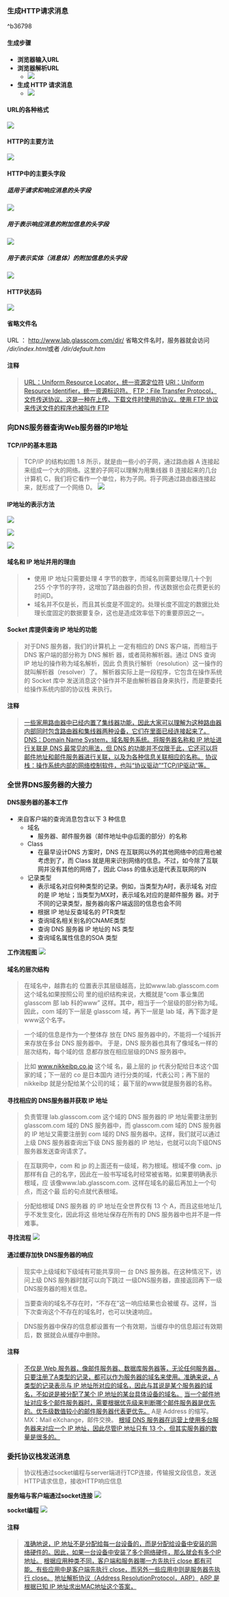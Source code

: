 ### 生成HTTP请求消息

^b36798

#### 生成步骤
- **浏览器输入URL**
- **浏览器解析URL**
	- ![](http://imgs.kbpoyo.top/imgs/网络是怎样连接的_202208052152924.png)
- **生成 HTTP 请求消息**
	- ![](http://imgs.kbpoyo.top/imgs/网络是怎样连接的_202208052200623.png)

#### URL的各种格式
![](http://imgs.kbpoyo.top/imgs/网络是怎样连接的_202208052147066.png)

#### HTTP的主要方法
![](http://imgs.kbpoyo.top/imgs/网络是怎样连接的_202208052158443.png)

#### HTTP中的主要头字段

##### 适用于请求和响应消息的头字段

![](http://imgs.kbpoyo.top/imgs/网络是怎样连接的_202208052204300.png)

##### 用于表示响应消息的附加信息的头字段

![](http://imgs.kbpoyo.top/imgs/网络是怎样连接的_202208052209770.png)

##### 用于表示实体（消息体）的附加信息的头字段
![](http://imgs.kbpoyo.top/imgs/网络是怎样连接的_202208052210301.png)




#### HTTP状态码
![](http://imgs.kbpoyo.top/imgs/网络是怎样连接的_202208052202395.png)

#### 省略文件名

URL ： http://www.lab.glasscom.com/dir/
省略文件名时，服务器就会访问 */dir/index.html*或者 */dir/default.htm*

#### 注释
>[URL：Uniform Resource Locator，统一资源定位符](obsidian://booknote?type=annotation&book=%E7%BD%91%E7%BB%9C%E6%98%AF%E6%80%8E%E6%A0%B7%E9%93%BE%E6%8E%A5%E7%9A%84/%5B%E5%9B%BE%E7%81%B5%E7%A8%8B%E5%BA%8F%E8%AE%BE%E8%AE%A1%E4%B8%9B%E4%B9%A6%5D.%E7%BD%91%E7%BB%9C%E6%98%AF%E6%80%8E%E6%A0%B7%E8%BF%9E%E6%8E%A5%E7%9A%84%E3%80%90neikuw.com%E3%80%91.pdf&id=979fb425-006d-dc46-799d-b297dfa0d8f6&page=32&rect=82.369,144.802,276.085,156.430)
>[URI：Uniform Resource Identifier，统一资源标识符。](obsidian://booknote?type=annotation&book=%E7%BD%91%E7%BB%9C%E6%98%AF%E6%80%8E%E6%A0%B7%E9%93%BE%E6%8E%A5%E7%9A%84/%5B%E5%9B%BE%E7%81%B5%E7%A8%8B%E5%BA%8F%E8%AE%BE%E8%AE%A1%E4%B8%9B%E4%B9%A6%5D.%E7%BD%91%E7%BB%9C%E6%98%AF%E6%80%8E%E6%A0%B7%E8%BF%9E%E6%8E%A5%E7%9A%84%E3%80%90neikuw.com%E3%80%91.pdf&id=b5ff9d87-19ec-79b6-a560-b451108bf346&page=38&rect=82.387,144.805,288.100,156.433)
>[FTP：File Transfer Protocol，文件传送协议。这是一种在上传、下载文件时使用的协议。使用 FTP 协议来传送文件的程序也被叫作 FTP](obsidian://booknote?type=annotation&book=%E7%BD%91%E7%BB%9C%E6%98%AF%E6%80%8E%E6%A0%B7%E9%93%BE%E6%8E%A5%E7%9A%84/%5B%E5%9B%BE%E7%81%B5%E7%A8%8B%E5%BA%8F%E8%AE%BE%E8%AE%A1%E4%B8%9B%E4%B9%A6%5D.%E7%BD%91%E7%BB%9C%E6%98%AF%E6%80%8E%E6%A0%B7%E8%BF%9E%E6%8E%A5%E7%9A%84%E3%80%90neikuw.com%E3%80%91.pdf&id=26fb9cf9-21f2-5705-3101-d0caea16156c&page=32&rect=82.315,89.560,374.162,114.436)


### 向DNS服务器查询Web服务器的IP地址

#### TCP/IP的基本思路
>TCP/IP 的结构如图 1.8 所示，就是由一些小的子网，通过路由器 A 连接起来组成一个大的网络。这里的子网可以理解为用集线器 B 连接起来的几台计算机 C，我们将它看作一个单位，称为子网。将子网通过路由器连接起来，就形成了一个网络 D。
![](http://imgs.kbpoyo.top/imgs/网络是怎样连接的_202208052214135.png)

#### IP地址的表示方法

![](http://imgs.kbpoyo.top/imgs/网络是怎样连接的_202208052216502.png)

![](http://imgs.kbpoyo.top/imgs/网络是怎样连接的_202208052217457.png)

![](http://imgs.kbpoyo.top/imgs/网络是怎样连接的_202208052217684.png)

#### 域名和 IP 地址并用的理由

>- 使用 IP 地址只需要处理 4 字节的数字，而域名则需要处理几十个到 255 个字节的字符，这增加了路由器的负担，传送数据也会花费更长的时间D。
>- 域名并不仅是长，而且其长度是不固定的。处理长度不固定的数据比处理长度固定的数据要复杂，这也是造成效率低下的重要原因之一。

#### Socket 库提供查询 IP 地址的功能

>对于DNS 服务器，我们的计算机上
一定有相应的 DNS 客户端，而相当于 DNS 客户端的部分称为 DNS 解析
器，或者简称解析器。通过 DNS 查询 IP 地址的操作称为域名解析，因此
负责执行解析（resolution）这一操作的就叫解析器（resolver）了。
解析器实际上是一段程序，它包含在操作系统的 Socket 库中
发送消息这个操作并不是由解析器自身来执行，而是要委托给操作系统内部的协议栈  来执行。



#### 注释
>[一些家用路由器中已经内置了集线器功能，因此大家可以理解为这种路由器内部同时包含路由器和集线器两种设备，它们在里面已经连接起来了。](obsidian://booknote?type=annotation&book=%E7%BD%91%E7%BB%9C%E6%98%AF%E6%80%8E%E6%A0%B7%E9%93%BE%E6%8E%A5%E7%9A%84/%5B%E5%9B%BE%E7%81%B5%E7%A8%8B%E5%BA%8F%E8%AE%BE%E8%AE%A1%E4%B8%9B%E4%B9%A6%5D.%E7%BD%91%E7%BB%9C%E6%98%AF%E6%80%8E%E6%A0%B7%E8%BF%9E%E6%8E%A5%E7%9A%84%E3%80%90neikuw.com%E3%80%91.pdf&id=12bacaae-0f5d-49b4-ea25-70dab506ffe8&page=52&rect=82.450,117.556,374.230,142.432)
>[DNS：Domain Name System，域名服务系统。将服务器名称和 IP 地址进行关联是 DNS 最常见的用法，但 DNS 的功能并不仅限于此，它还可以将邮件地址和邮件服务器进行关联，以及为各种信息关联相应的名称。](obsidian://booknote?type=annotation&book=%E7%BD%91%E7%BB%9C%E6%98%AF%E6%80%8E%E6%A0%B7%E9%93%BE%E6%8E%A5%E7%9A%84/%5B%E5%9B%BE%E7%81%B5%E7%A8%8B%E5%BA%8F%E8%AE%BE%E8%AE%A1%E4%B8%9B%E4%B9%A6%5D.%E7%BD%91%E7%BB%9C%E6%98%AF%E6%80%8E%E6%A0%B7%E8%BF%9E%E6%8E%A5%E7%9A%84%E3%80%90neikuw.com%E3%80%91.pdf&id=47419516-5407-760e-bde7-ea844959882b&page=57&rect=71.048,61.553,362.837,100.433)
>[协议栈：操作系统内部的网络控制软件，也叫“协议驱动”“TCP/IP驱动”等。](obsidian://booknote?type=annotation&book=%E7%BD%91%E7%BB%9C%E6%98%AF%E6%80%8E%E6%A0%B7%E9%93%BE%E6%8E%A5%E7%9A%84/%5B%E5%9B%BE%E7%81%B5%E7%A8%8B%E5%BA%8F%E8%AE%BE%E8%AE%A1%E4%B8%9B%E4%B9%A6%5D.%E7%BD%91%E7%BB%9C%E6%98%AF%E6%80%8E%E6%A0%B7%E8%BF%9E%E6%8E%A5%E7%9A%84%E3%80%90neikuw.com%E3%80%91.pdf&id=cae9bee7-cb38-08ad-4bef-1835cc344d05&page=61&rect=71.048,60.805,363.467,72.433)



### 全世界DNS服务器的大接力

#### DNS服务器的基本工作

- 来自客户端的查询消息包含以下 3 种信息
	- 域名
		- 服务器、邮件服务器（邮件地址中@后面的部分）的名称
	- Class
		- 在最早设计DNS 方案时，DNS 在互联网以外的其他网络中的应用也被考虑到了，而 Class 就是用来识别网络的信息。不过，如今除了互联网并没有其他的网络了，因此 Class 的值永远是代表互联网的IN
	- 记录类型
		- 表示域名对应何种类型的记录。例如，当类型为A时，表示域名
		    对应的是 IP 地址；当类型为MX时，表示域名对应的是邮件服务
			器。对于不同的记录类型，服务器向客户端返回的信息也会不同
		- 根据 IP 地址反查域名的 PTR类型
		- 查询域名相关别名的CNAME类型
		- 查询 DNS 服务器 IP 地址的 NS 类型
		- 查询域名属性信息的SOA 类型

**工作流程图**
![](http://imgs.kbpoyo.top/imgs/网络是怎样连接的_202208052224471.png)

#### 域名的层次结构

>在域名中，越靠右的
>位置表示其层级越高，比如www.lab.glasscom.com 这个域名如果按照公司
里的组织结构来说，大概就是“com 事业集团 glasscom 部 lab 科的www”
这样。其中，相当于一个层级的部分称为域。因此，com 域的下一层是
glasscom 域，再下一层是 lab 域，再下面才是www这个名字。

>一个域的信息是作为一个整体存
放在 DNS 服务器中的，不能将一个域拆开来存放在多台 DNS 服务器中。
>于是，DNS 服务器也具有了像域名一样的层次结构，每个域的信
息都存放在相应层级的DNS 服务器中。

>比如 www.nikkeibp.co.jp 这个域
名，最上层的 jp 代表分配给日本这个国家的域；下一层的 co 是日本国内
进行分类的域，代表公司；再下层的 nikkeibp 就是分配给某个公司的域；
最下层的www就是服务器的名称。

#### 寻找相应的 DNS服务器并获取 IP 地址

>负责管理 lab.glasscom.com 这个域的 DNS 服务器的 IP 地址需要注册到 glasscom.com 域的 DNS
服务器中，而 glasscom.com 域的 DNS 服务器的 IP 地址又需要注册到 com
域的 DNS 服务器中。这样，我们就可以通过上级 DNS 服务器查询出下级
DNS 服务器的 IP 地址，也就可以向下级DNS服务器发送查询请求了。

>在互联网中，com 和 jp 的上面还有一级域，称为根域。根域不像 com、jp 那样有自
己的名字，因此在一般书写域名时经常被省略，如果要明确表示根域，应
该像www.lab.glasscom.com. 这样在域名的最后再加上一个句点，而这个最
后的句点就代表根域。

>分配给根域 DNS 服务器
的 IP 地址在全世界仅有 13 个 A，而且这些地址几乎不发生变化，因此将这
些地址保存在所有的 DNS 服务器中也并不是一件难事。

**寻找流程**
![](http://imgs.kbpoyo.top/imgs/网络是怎样连接的_202208052233975.png)

#### 通过缓存加快 DNS服务器的响应

>现实中上级域和下级域有可能共享同一
台 DNS 服务器。在这种情况下，访问上级 DNS 服务器时就可以向下跳过
一级DNS服务器，直接返回再下一级 DNS服务器的相关信息。

>当要查询的域名不存在时，“不存在”这一响应结果也会被缓
存。这样，当下次查询这个不存在的域名时，也可以快速响应。

>DNS服务器中保存的信息都设置有一个有效期，当缓存中的信息超过有效期后，数
据就会从缓存中删除。

#### 注释

>[不仅是 Web 服务器，像邮件服务器、数据库服务器等，无论任何服务器，只要注册了A类型的记录，都可以作为服务器的域名来使用。准确来说，A类型的记录表示与 IP 地址所对应的域名，因此与其说是某个服务器的域名，不如说是被分配了某个 IP 地址的某台具体设备的域名。](obsidian://booknote?type=annotation&book=%E7%BD%91%E7%BB%9C%E6%98%AF%E6%80%8E%E6%A0%B7%E9%93%BE%E6%8E%A5%E7%9A%84/%5B%E5%9B%BE%E7%81%B5%E7%A8%8B%E5%BA%8F%E8%AE%BE%E8%AE%A1%E4%B8%9B%E4%B9%A6%5D.%E7%BD%91%E7%BB%9C%E6%98%AF%E6%80%8E%E6%A0%B7%E8%BF%9E%E6%8E%A5%E7%9A%84%E3%80%90neikuw.com%E3%80%91.pdf&id=8ef0c6f5-bd7d-32d6-d408-f11e02da3eac&page=64&rect=82.585,64.924,378.685,117.808)
>[当一个邮件地址对应多个邮件服务器时，需要根据优先级来判断哪个邮件服务器是优先的。优先级数值较小的邮件服务器代表更优先。](obsidian://booknote?type=annotation&book=%E7%BD%91%E7%BB%9C%E6%98%AF%E6%80%8E%E6%A0%B7%E9%93%BE%E6%8E%A5%E7%9A%84/%5B%E5%9B%BE%E7%81%B5%E7%A8%8B%E5%BA%8F%E8%AE%BE%E8%AE%A1%E4%B8%9B%E4%B9%A6%5D.%E7%BD%91%E7%BB%9C%E6%98%AF%E6%80%8E%E6%A0%B7%E8%BF%9E%E6%8E%A5%E7%9A%84%E3%80%90neikuw.com%E3%80%91.pdf&id=c3239b5c-8d9a-40d3-464f-ae7fc4d463d2&page=65&rect=71.174,61.557,362.922,86.433)
>A是 Address 的缩写。
>MX：Mail eXchange，邮件交换。
>[根域 DNS 服务器在运营上使用多台服务器来对应一个 IP 地址，因此尽管IP 地址只有 13 个，但其实服务器的数量是很多的。](obsidian://booknote?type=annotation&book=%E7%BD%91%E7%BB%9C%E6%98%AF%E6%80%8E%E6%A0%B7%E9%93%BE%E6%8E%A5%E7%9A%84/%5B%E5%9B%BE%E7%81%B5%E7%A8%8B%E5%BA%8F%E8%AE%BE%E8%AE%A1%E4%B8%9B%E4%B9%A6%5D.%E7%BD%91%E7%BB%9C%E6%98%AF%E6%80%8E%E6%A0%B7%E8%BF%9E%E6%8E%A5%E7%9A%84%E3%80%90neikuw.com%E3%80%91.pdf&id=e56615c2-5903-068c-570e-b0133919a484&page=68&rect=82.567,60.849,374.158,85.725)


### 委托协议栈发送消息

>协议栈通过socket编程与server端进行TCP连接，传输报文段信息，发送HTTP请求信息，接收HTTP响应信息

**服务端与客户端通过socket连接**
![](http://imgs.kbpoyo.top/imgs/网络是怎样连接的_202208052236935.png)

**socket编程**
![](http://imgs.kbpoyo.top/imgs/网络是怎样连接的_202208052236539.png)

#### 注释

>[准确地说，IP 地址不是分配给每一台设备的，而是分配给设备中安装的网络硬件的。因此，如果一台设备中安装了多个网络硬件，那么就会有多个IP 地址。](obsidian://booknote?type=annotation&book=%E7%BD%91%E7%BB%9C%E6%98%AF%E6%80%8E%E6%A0%B7%E9%93%BE%E6%8E%A5%E7%9A%84/%5B%E5%9B%BE%E7%81%B5%E7%A8%8B%E5%BA%8F%E8%AE%BE%E8%AE%A1%E4%B8%9B%E4%B9%A6%5D.%E7%BD%91%E7%BB%9C%E6%98%AF%E6%80%8E%E6%A0%B7%E8%BF%9E%E6%8E%A5%E7%9A%84%E3%80%90neikuw.com%E3%80%91.pdf&id=96c28b2e-6847-0fdb-2607-8044945ab1ad&page=77&rect=71.129,61.550,362.892,100.430)
>[根据应用种类不同，客户端和服务器哪一方先执行 close 都有可能。有些应用中是客户端先执行 close，而另外一些应用中则是服务器先执行 close。](obsidian://booknote?type=annotation&book=%E7%BD%91%E7%BB%9C%E6%98%AF%E6%80%8E%E6%A0%B7%E9%93%BE%E6%8E%A5%E7%9A%84/%5B%E5%9B%BE%E7%81%B5%E7%A8%8B%E5%BA%8F%E8%AE%BE%E8%AE%A1%E4%B8%9B%E4%B9%A6%5D.%E7%BD%91%E7%BB%9C%E6%98%AF%E6%80%8E%E6%A0%B7%E8%BF%9E%E6%8E%A5%E7%9A%84%E3%80%90neikuw.com%E3%80%91.pdf&id=43e2d5c4-85e1-269d-40a1-5debcf3f0c5a&page=80&rect=82.684,60.849,376.696,85.725)
>[地址解析协议（Address ResolutionProtocol，ARP）](obsidian://booknote?type=annotation&book=%E7%BD%91%E7%BB%9C%E6%98%AF%E6%80%8E%E6%A0%B7%E9%93%BE%E6%8E%A5%E7%9A%84/%5B%E5%9B%BE%E7%81%B5%E7%A8%8B%E5%BA%8F%E8%AE%BE%E8%AE%A1%E4%B8%9B%E4%B9%A6%5D.%E7%BD%91%E7%BB%9C%E6%98%AF%E6%80%8E%E6%A0%B7%E8%BF%9E%E6%8E%A5%E7%9A%84%E3%80%90neikuw.com%E3%80%91.pdf&id=77eb0a7d-3495-33bf-6b27-977c36fa1abc&page=83&rect=53.858,148.656,201.263,176.836)
>[ARP 是根据已知 IP 地址求出MAC地址这个答案，](obsidian://booknote?type=annotation&book=%E7%BD%91%E7%BB%9C%E6%98%AF%E6%80%8E%E6%A0%B7%E9%93%BE%E6%8E%A5%E7%9A%84/%5B%E5%9B%BE%E7%81%B5%E7%A8%8B%E5%BA%8F%E8%AE%BE%E8%AE%A1%E4%B8%9B%E4%B9%A6%5D.%E7%BD%91%E7%BB%9C%E6%98%AF%E6%80%8E%E6%A0%B7%E8%BF%9E%E6%8E%A5%E7%9A%84%E3%80%90neikuw.com%E3%80%91.pdf&id=f801614e-57ce-5645-1a9a-0edd66b04722&page=83&rect=215.426,318.652,362.828,346.832)
>
>

